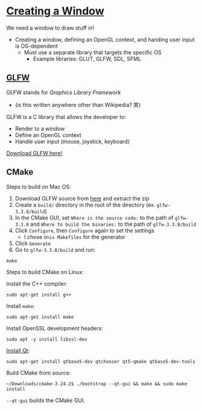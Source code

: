 # [Creating a Window](https://learnopengl.com/Getting-started/Creating-a-window)

We need a window to draw stuff in!
* Creating a window, defining an OpenGL context, and handing user input is OS-dependent
  * Must use a separate library that targets the specific OS
    * Example libraries: GLUT, GLFW, SDL, SFML

## [GLFW](https://github.com/glfw/glfw)

GLFW stands for *Graphics Library Framework* 
* (is this written anywhere other than Wikipedia? 笑)

GLFW is a C library that allows the developer to:
* Render to a window
* Define an OpenGL context
* Handle user input (mouse, joystick, keyboard)

[Download GLFW here!](https://www.glfw.org/download.html)

## CMake

Steps to build on Mac OS:
1. Download GLFW source from [here](https://www.glfw.org/download.html) and extract the zip
2. Create a `build/` directory in the root of the directory (ex. `glfw-3.3.8/build`)
3. In the CMake GUI, set `Where is the source code:` to the path of `glfw-3.3.8` and `Where to build the binaries:` to the path of `glfw-3.3.8/build`
4. Click `Configure`, then `Configure` again to set the settings
   * I chose `Unix Makefiles` for the generator
5. Click `Generate`
6. Go to `glfw-3.3.8/build` and run:
```commandline
make
```

Steps to build CMake on Linux:

Install the C++ compiler:
```
sudo apt-get install g++
```

Install `make`:
```
sudo apt-get install make
```

Install OpenSSL development headers:
```
sudo apt -y install libssl-dev
```

[Install Qt](https://askubuntu.com/questions/1335184/qt5-default-not-in-ubuntu-21-04):
```
sudo apt-get install qtbase5-dev qtchooser qt5-qmake qtbase5-dev-tools
```

Build CMake from source:
```
~/Downloads/cmake-3.24.2$ ./bootstrap --qt-gui && make && sudo make install
```

`--qt-gui` builds the CMake GUI.
